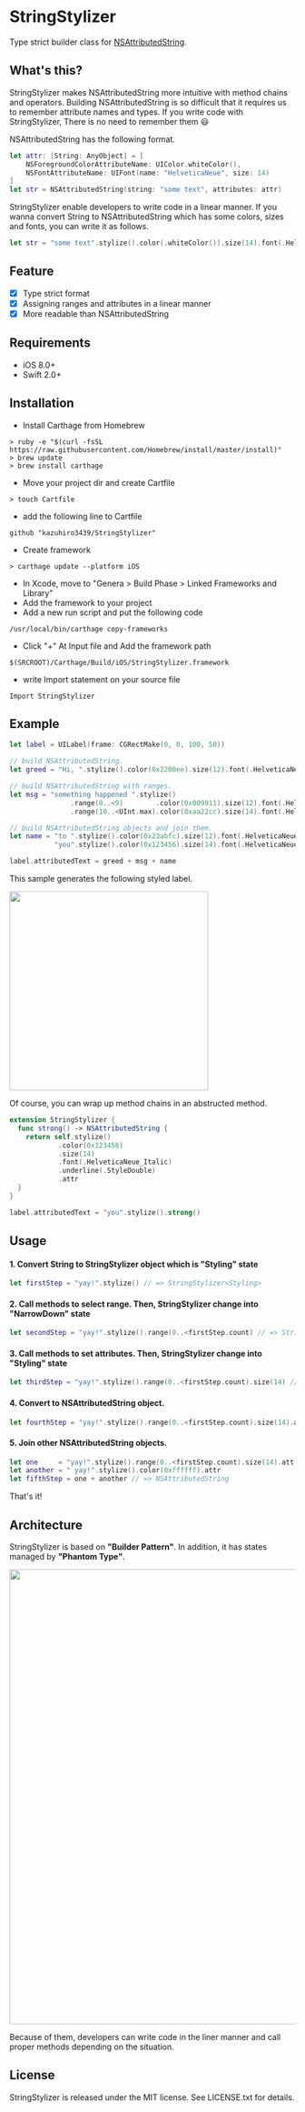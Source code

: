 # StringStylizer
Type strict builder class for [NSAttributedString](https://developer.apple.com/library/ios/documentation/Cocoa/Reference/Foundation/Classes/NSAttributedString_Class/). 

## What's this?
StringStylizer makes NSAttributedString more intuitive with method chains and operators.
Building NSAttributedString is so difficult that it requires us to remember attribute names and types. If you write code with StringStylizer, There is no need to remember them :smiley:

NSAttributedString has the following format.
```swift
let attr: [String: AnyObject] = [
    NSForegroundColorAttributeName: UIColor.whiteColor(),
    NSFontAttributeName: UIFont(name: "HelveticaNeue", size: 14)
]
let str = NSAttributedString(string: "some text", attributes: attr)
```

StringStylizer enable developers to write code in a linear manner.
If you wanna convert String to NSAttributedString which has some colors, sizes and fonts, you can write it as follows.
```swift
let str = "some text".stylize().color(.whiteColor()).size(14).font(.HelveticaNeue).attr
```

## Feature
- [x] Type strict format
- [x] Assigning ranges and attributes in a linear manner
- [x] More readable than NSAttributedString

## Requirements
- iOS 8.0+
- Swift 2.0+

## Installation
+ Install Carthage from Homebrew
```
> ruby -e "$(curl -fsSL https://raw.githubusercontent.com/Homebrew/install/master/install)"
> brew update
> brew install carthage
```
+ Move your project dir and create Cartfile
```
> touch Cartfile
```
+ add the following line to Cartfile
```
github "kazuhiro3439/StringStylizer"
```
+ Create framework
```
> carthage update --platform iOS
```

+ In Xcode, move to "Genera > Build Phase > Linked Frameworks and Library"
+ Add the framework to your project
+ Add a new run script and put the following code
```
/usr/local/bin/carthage copy-frameworks
```
+ Click "+" At Input file and Add the framework path
```
$(SRCROOT)/Carthage/Build/iOS/StringStylizer.framework
```
+ write Import statement on your source file
```
Import StringStylizer
```

## Example
 
 ```swift
 let label = UILabel(frame: CGRectMake(0, 0, 100, 50))
 
 // build NSAttributedString.
 let greed = "Hi, ".stylize().color(0x2200ee).size(12).font(.HelveticaNeue).attr
 
 // build NSAttributedString with ranges.
 let msg = "something happened ".stylize()
                .range(0..<9)        .color(0x009911).size(12).font(.HelveticaNeue)
                .range(10..<UInt.max).color(0xaa22cc).size(14).font(.HelveticaNeue_Bold).attr
 
 // build NSAttributedString objects and join them.
 let name = "to ".stylize().color(0x23abfc).size(12).font(.HelveticaNeue).attr +
            "you".stylize().color(0x123456).size(14).font(.HelveticaNeue_Italic).underline(.StyleDouble).attr
 
 label.attributedText = greed + msg + name
 ```

This sample generates the following styled label.
 
<img width="350" src="https://cloud.githubusercontent.com/assets/18266814/14254571/49882d08-facb-11e5-9e3d-c37cbef6a003.png">

Of course, you can wrap up method chains in an abstructed method. 
```swift
extension StringStylizer {
  func strong() -> NSAttributedString {
    return self.stylize()
            .color(0x123456)
            .size(14)
            .font(.HelveticaNeue_Italic)
            .underline(.StyleDouble)
            .attr
  }
}

label.attributedText = "you".stylize().strong()
```

## Usage
#### 1. Convert String to StringStylizer object which is "Styling" state
```swift
let firstStep = "yay!".stylize() // => StringStylizer<Styling>
```
#### 2. Call methods to select range. Then, StringStylizer change into "NarrowDown" state
```swift
let secondStep = "yay!".stylize().range(0..<firstStep.count) // => StringStylizer<NarrowDown>
```
#### 3. Call methods to set attributes. Then, StringStylizer change into "Styling" state
```swift
let thirdStep = "yay!".stylize().range(0..<firstStep.count).size(14) // => StringStylizer<Styling>
```
#### 4. Convert to NSAttributedString object.
```swift
let fourthStep = "yay!".stylize().range(0..<firstStep.count).size(14).attr // => NSAttributedString
```
#### 5. Join other NSAttributedString objects.
```swift
let one     = "yay!".stylize().range(0..<firstStep.count).size(14).att
let another = " yay!".stylize().color(0xffffff).attr
let fifthStep = one + another // => NSAttributedString
```

That's it!

## Architecture
StringStylizer is based on **"Builder Pattern"**. In addition, it has states managed by **"Phantom Type"**.

<img width="800" src="https://cloud.githubusercontent.com/assets/18266814/14271674/4d5bb9de-fb36-11e5-819c-cb2061d49be4.png">

Because of them, developers can write code in the liner manner and call proper methods depending on the situation.

## License

StringStylizer is released under the MIT license. See LICENSE.txt for details.
